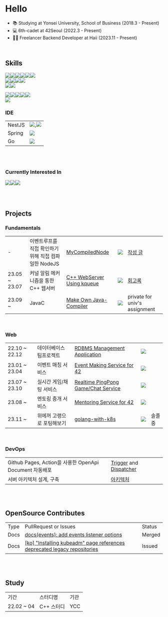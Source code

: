 # Hello

- 📚 Studying at Yonsei University, School of Business (2018.3 - Present)
- 💻 6th-cadet at 42Seoul (2022.3 - Present)
- 👨‍💻 Freelancer Backend Developer at Haii (2023.11 - Present)
  
<!-- https://simpleicons.org/  -->
<!-- <img src="https://img.shields.io/badge/기술이름-색상번호?style=for-the-badge&logo=아이콘이름&logoColor=white">  -->

<br>

## Skills

 <img src="https://img.shields.io/badge/Go-00ADD8?style=for-the-badge&logo=Go&logoColor=white"><img src="https://img.shields.io/badge/C-A8B9CC?style=for-the-badge&logo=C&logoColor=white"><img src="https://img.shields.io/badge/C++-00599C?style=for-the-badge&logo=C++&logoColor=white"><img src="https://img.shields.io/badge/linux-00599C?style=for-the-badge&logo=linux&logoColor=white"><img src="https://img.shields.io/badge/docker-00599C?style=for-the-badge&logo=docker&logoColor=white"><img src="https://img.shields.io/badge/Nginx-009639?style=for-the-badge&logo=nginx&logoColor=white">  
<img src="https://img.shields.io/badge/TypeScript-3178C6?style=for-the-badge&logo=TypeScript&logoColor=white"><img src="https://img.shields.io/badge/Node.js-339933?style=for-the-badge&logo=node.js&logoColor=white"><img src="https://img.shields.io/badge/NestJS-E0234E?style=for-the-badge&logo=NestJS&logoColor=white"><img src="https://img.shields.io/badge/Express-000000?style=for-the-badge&logo=Express&logoColor=white">  
<img src="https://img.shields.io/badge/TypeOrm-E0234E?style=for-the-badge&logo=TypeOrm&logoColor=white"><img src="https://img.shields.io/badge/MySQL-4479A1?style=for-the-badge&logo=MySQL&logoColor=white">


<img src="https://img.shields.io/badge/Amazon AWS-FF9900?style=for-the-badge&logo=Amazon AWS&logoColor=white"><img src="https://img.shields.io/badge/AWS Lambda-FF9900?style=for-the-badge&logo=AWS Lambda&logoColor=white"><img src="https://img.shields.io/badge/Amazon S3-569A31?style=for-the-badge&logo=Amazon S3&logoColor=white"><img src="https://img.shields.io/badge/Amazon RDS-527FFF?style=for-the-badge&logo=Amazon RDS&logoColor=white"><img src="https://img.shields.io/badge/Amazon EC2-527FFF?style=for-the-badge&logo=Amazon EC2&logoColor=white">  
<img src="https://img.shields.io/badge/SonarQube-4E9BCD?style=for-the-badge&logo=SonarQube&logoColor=white">  

### IDE

|||
|---|---|
|NestJS|<img src="https://img.shields.io/badge/Vim-019733?style=for-the-badge&logo=Vim&logoColor=white">,<img src="https://img.shields.io/badge/Neovim-57A143?style=for-the-badge&logo=Neovim&logoColor=white">|
|Spring|<img src="https://img.shields.io/badge/intellijidea-000000?style=for-the-badge&logo=intellijidea&logoColor=white">|
|Go|<img src="https://img.shields.io/badge/GoLand-000000?style=for-the-badge&logo=GoLand&logoColor=white">|

<br>
<br>

### Currently Interested In

<img src="https://img.shields.io/badge/Go-00ADD8?style=for-the-badge&logo=Go&logoColor=white"><img src="https://img.shields.io/badge/Kubernetes-326CE5?style=for-the-badge&logo=Kubernetes&logoColor=white"><img src="https://img.shields.io/badge/Spring Boot-6DB33F?style=for-the-badge&logo=Spring Boot&logoColor=white">

<br>
<br>



## Projects

### Fundamentals

| | | |||
|---|---|---|---|---|
| -  | 이벤트루프를 직접 확인하기위해 직접 컴파일한 NodeJS  | [MyCompiledNode](https://github.com/koreanddinghwan/myCompiledNode)| <img src="https://img.shields.io/badge/C++-00599C?style=for-the-badge&logo=C++&logoColor=white"> |[작성 글](https://koreanddinghwan.github.io/nodejs/1/) |
|23.05 ~ 23.07| 커널 알림 메커니즘을 통한 C++ 웹서버 | [C++ WebServer Using kqueue](https://github.com/koreanddinghwan/nginx-like-webserv-using-kqueue)|<img src="https://img.shields.io/badge/C++-00599C?style=for-the-badge&logo=C++&logoColor=white">|[회고록](https://velog.io/@koreanddinghwan/%ED%9A%8C%EA%B3%A0%EB%A1%9DWebServ)|
|23.09 ~ | JavaC | [Make Own Java-Compiler](https://github.com/koreanddinghwan/javac) | <img src="https://img.shields.io/badge/Java-00599C?style=for-the-badge&logo=Java&logoColor=white"> | private for univ's assignment|

<br>

### Web

| | | |||
|---|---|---|---|---|
|22.10 ~ 22.12| 데이터베이스 팀프로젝트 |[RDBMS Management Application](https://github.com/PreswotLab/preswotlab)|<img src="https://img.shields.io/badge/Express-000000?style=for-the-badge&logo=Express&logoColor=white">||
|23.01 ~ 23.04| 이벤트 매칭 서비스 |[Event Making Service for 42](https://github.com/42projectPeople)|<img src="https://img.shields.io/badge/NestJS-E0234E?style=for-the-badge&logo=NestJS&logoColor=white">||
|23.07 ~ 23.10| 실시간 게임/채팅 서비스 |[Realtime PingPong Game/Chat Service](https://github.com/42-pingpong/backend)|<img src="https://img.shields.io/badge/NestJS-E0234E?style=for-the-badge&logo=NestJS&logoColor=white">||
|23.08 ~ | 멘토링 중개 서비스 |[Mentoring Service for 42](https://github.com/manito42/backend)|<img src="https://img.shields.io/badge/NestJS-E0234E?style=for-the-badge&logo=NestJS&logoColor=white">||
|23.11 ~ | 위에꺼 고랭으로 포팅해보기 |[golang-with-k8s](https://github.com/8-weeks-later/golang-with-k8s)|<img src="https://img.shields.io/badge/Go-00ADD8?style=for-the-badge&logo=Go&logoColor=white">| 솔플중 |

<br>

### DevOps

||||
|---|---|---|
| Github Pages, Action을 사용한 OpenApi Document 자동배포 |  [Trigger](https://github.com/manito42/backend/blob/master/.github/workflows/deploy-api-docs.yml) and [Dispatcher](https://github.com/manito42/api-docs/blob/master/.github/workflows/download-apidocs.yml) | |
| 서버 아키텍처 설계, 구축 | [아키텍처](https://github.com/manito42/backend/wiki#architecture)| |

<!--![Anurag's GitHub stats](https://github-readme-stats.vercel.app/api?username=koreanddinghwan&show_icons=true&theme=radical)-->
<!--![BOJ](http://mazassumnida.wtf/api/v2/generate_badge?boj=rkdaudghks99)-->
<!-- ![Solved.ac프로필](https://solved.ac/rkdaudghks99) -->

<br><br>

## OpenSource Contributes

||||
|---|---|---|
| Type| PullRequest or Issues | Status |
| Docs | [docs(events): add events listener options](https://github.com/nestjs/docs.nestjs.com/pull/2888)| Merged |
| Docs | [\[ko\] "Installing kubeadm" page references deprecated legacy repositories](https://github.com/kubernetes/website/issues/43628?notification_referrer_id=NT_kwDOBIvsCrM4MTM5NDExNTUxOjc2Mjc4Nzk0) | Issued |

<br><br>

## Study

||||
|---|---|---|
|기간|스터디명| 기관 |
|22.02 ~ 04 | C++ 스터디 | YCC |
